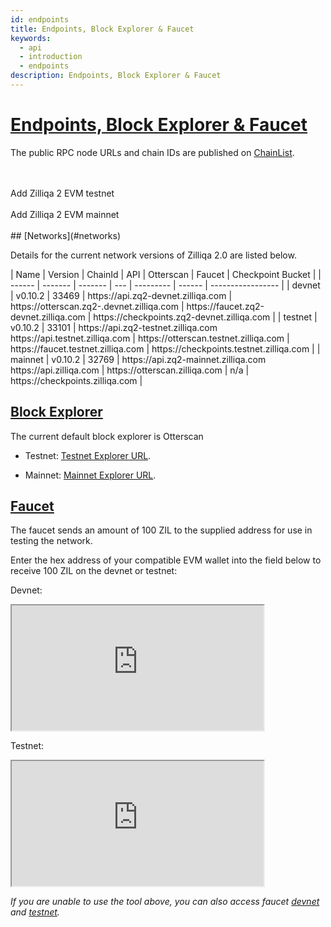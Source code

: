 ```yaml
---
id: endpoints
title: Endpoints, Block Explorer & Faucet
keywords:
  - api
  - introduction
  - endpoints
description: Endpoints, Block Explorer & Faucet
---
```


# [Endpoints, Block Explorer & Faucet](#endpoints-block-explorer-faucet)

The public RPC node URLs and chain IDs are published on [ChainList](https://chainlist.org/?search=zilliqa&testnets=true).

<br>
<br>

<span id="addZilliqaPTChainButton" class="metamask">
Add Zilliqa 2 EVM testnet
</span>
<br>
<br>

<span id="addZilliqaPMChainButton" class="metamask">
Add Zilliqa 2 EVM mainnet
</span>
<br>
<br>
## [Networks](#networks)

Details for the current network versions of Zilliqa 2.0 are listed below.

<div class="table" markdown>
|  Name  | Version | ChainId | API | Otterscan | Faucet  | Checkpoint Bucket |
| ------ | ------- | ------- | --- | --------- | ------  | ----------------- |
| devnet | v0.10.2 | 33469 | https://api.zq2-devnet.zilliqa.com	 | https://otterscan.zq2-.devnet.zilliqa.com | https://faucet.zq2-devnet.zilliqa.com | https://checkpoints.zq2-devnet.zilliqa.com |
| testnet | v0.10.2 | 33101 | https://api.zq2-testnet.zilliqa.com https://api.testnet.zilliqa.com	 | https://otterscan.testnet.zilliqa.com | https://faucet.testnet.zilliqa.com | https://checkpoints.testnet.zilliqa.com |
| mainnet | v0.10.2 | 32769 | https://api.zq2-mainnet.zilliqa.com https://api.zilliqa.com	| https://otterscan.zilliqa.com | n/a | https://checkpoints.zilliqa.com |
</div>

## [Block Explorer](#block-explorer)

The current default block explorer is Otterscan

- Testnet: [Testnet Explorer URL](https://otterscan.testnet.zilliqa.com).

- Mainnet: [Mainnet Explorer URL](https://otterscan.zilliqa.com).

## [Faucet](#faucet)

The faucet sends an amount of 100 ZIL to the supplied address for use in testing the network.

Enter the hex address of your compatible EVM wallet into the field below to receive 100 ZIL on the devnet or testnet:

Devnet:

<div class="fish">
 <iframe width="80%" height="200px" src="https://faucet.zq2-devnet.zilliqa.com/"></iframe>
 </div>

Testnet:

<div class="fish">
 <iframe width="80%" height="200px" src="https://faucet.zq2-testnet.zilliqa.com/"></iframe>
 </div>

_If you are unable to use the tool above, you can also access faucet [devnet](https://faucet.zq2-devnet.zilliqa.com) and [testnet](https://faucet.testnet.zilliqa.com)._
